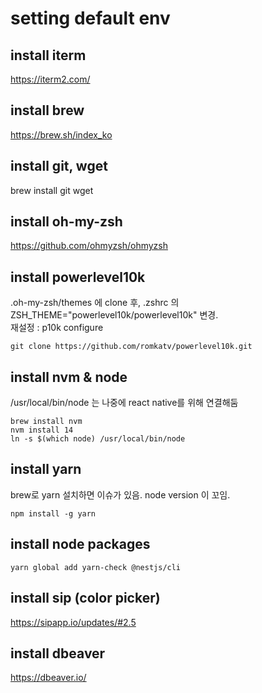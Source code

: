 # setting default env

## install iterm
https://iterm2.com/


## install brew
https://brew.sh/index_ko


## install git, wget
brew install git wget


## install oh-my-zsh
https://github.com/ohmyzsh/ohmyzsh


## install powerlevel10k
.oh-my-zsh/themes 에 clone 후, .zshrc 의 ZSH_THEME="powerlevel10k/powerlevel10k" 변경.  
재설정 : p10k configure 
```
git clone https://github.com/romkatv/powerlevel10k.git 
```


## install nvm & node
/usr/local/bin/node 는 나중에 react native를 위해 연결해둠
```
brew install nvm
nvm install 14
ln -s $(which node) /usr/local/bin/node
```


## install yarn
brew로 yarn 설치하면 이슈가 있음. node version 이 꼬임.
```
npm install -g yarn
```


## install node packages
```
yarn global add yarn-check @nestjs/cli
```


## install sip (color picker)
https://sipapp.io/updates/#2.5


## install dbeaver
https://dbeaver.io/

